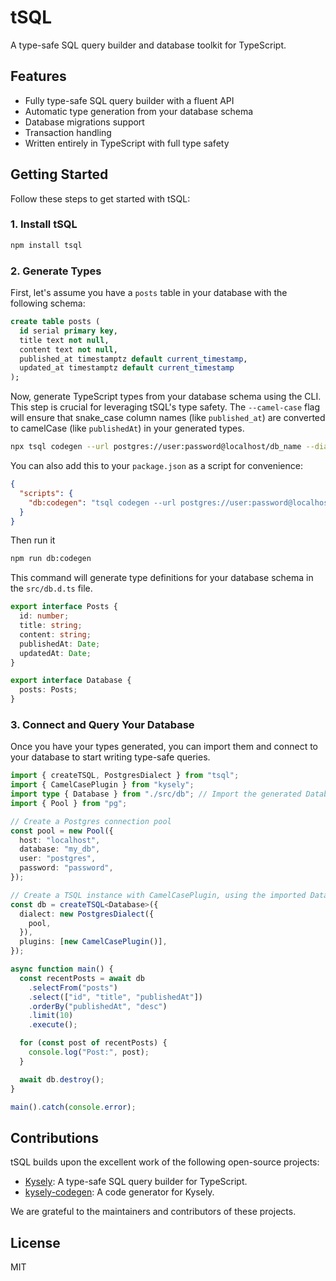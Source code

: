# tSQL

A type-safe SQL query builder and database toolkit for TypeScript.

## Features

- Fully type-safe SQL query builder with a fluent API
- Automatic type generation from your database schema
- Database migrations support
- Transaction handling
- Written entirely in TypeScript with full type safety

## Getting Started

Follow these steps to get started with tSQL:

### 1. Install tSQL

```bash
npm install tsql
```

### 2. Generate Types

First, let's assume you have a `posts` table in your database with the following schema:

```sql
create table posts (
  id serial primary key,
  title text not null,
  content text not null,
  published_at timestamptz default current_timestamp,
  updated_at timestamptz default current_timestamp
);
```

Now, generate TypeScript types from your database schema using the CLI. This step is crucial for leveraging tSQL's type safety. The `--camel-case` flag will ensure that snake_case column names (like `published_at`) are converted to camelCase (like `publishedAt`) in your generated types.

```bash
npx tsql codegen --url postgres://user:password@localhost/db_name --dialect postgres --output src/db.d.ts --camel-case
```

You can also add this to your `package.json` as a script for convenience:

```json
{
  "scripts": {
    "db:codegen": "tsql codegen --url postgres://user:password@localhost/db_name --dialect postgres --output src/db.d.ts --camel-case"
  }
}
```

Then run it

```bash
npm run db:codegen
```

This command will generate type definitions for your database schema in the `src/db.d.ts` file.

```typescript
export interface Posts {
  id: number;
  title: string;
  content: string;
  publishedAt: Date;
  updatedAt: Date;
}

export interface Database {
  posts: Posts;
}
```

### 3. Connect and Query Your Database

Once you have your types generated, you can import them and connect to your database to start writing type-safe queries.

```typescript
import { createTSQL, PostgresDialect } from "tsql";
import { CamelCasePlugin } from "kysely";
import type { Database } from "./src/db"; // Import the generated Database interface
import { Pool } from "pg";

// Create a Postgres connection pool
const pool = new Pool({
  host: "localhost",
  database: "my_db",
  user: "postgres",
  password: "password",
});

// Create a TSQL instance with CamelCasePlugin, using the imported Database type
const db = createTSQL<Database>({
  dialect: new PostgresDialect({
    pool,
  }),
  plugins: [new CamelCasePlugin()],
});

async function main() {
  const recentPosts = await db
    .selectFrom("posts")
    .select(["id", "title", "publishedAt"])
    .orderBy("publishedAt", "desc")
    .limit(10)
    .execute();

  for (const post of recentPosts) {
    console.log("Post:", post);
  }

  await db.destroy();
}

main().catch(console.error);
```

## Contributions

tSQL builds upon the excellent work of the following open-source projects:

- [Kysely](https://github.com/kysely-org/kysely): A type-safe SQL query builder for TypeScript.
- [kysely-codegen](https://github.com/RobinBlomberg/kysely-codegen): A code generator for Kysely.

We are grateful to the maintainers and contributors of these projects.

## License

MIT
